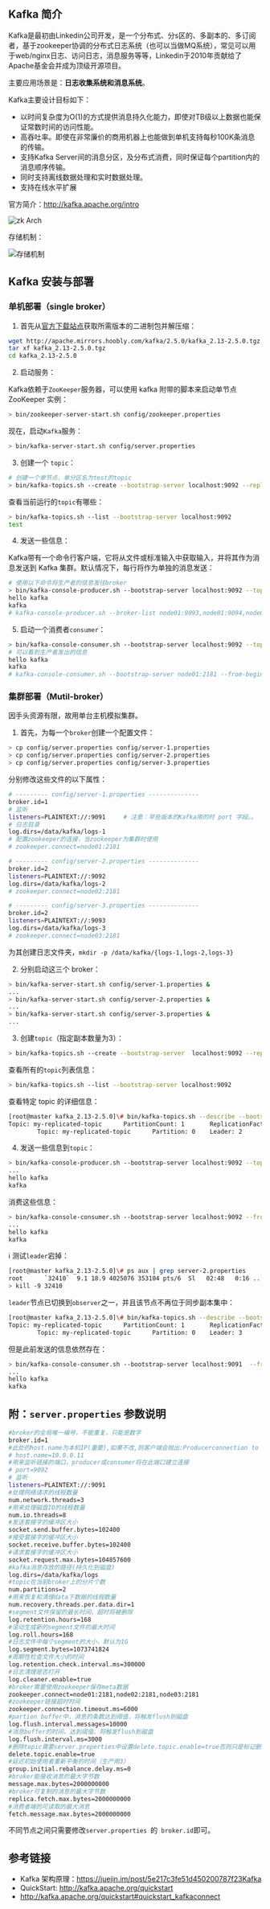 ## Kafka 简介

Kafka是最初由Linkedin公司开发，是一个分布式、分s区的、多副本的、多订阅者，基于zookeeper协调的分布式日志系统（也可以当做MQ系统），常见可以用于web/nginx日志、访问日志，消息服务等等，Linkedin于2010年贡献给了Apache基金会并成为顶级开源项目。

主要应用场景是：**日志收集系统和消息系统**。

Kafka主要设计目标如下：

- 以时间复杂度为O(1)的方式提供消息持久化能力，即使对TB级以上数据也能保证常数时间的访问性能。
- 高吞吐率。即使在非常廉价的商用机器上也能做到单机支持每秒100K条消息的传输。
- 支持Kafka Server间的消息分区，及分布式消费，同时保证每个partition内的消息顺序传输。
- 同时支持离线数据处理和实时数据处理。
- 支持在线水平扩展

官方简介：http://kafka.apache.org/intro

![](https://images2018.cnblogs.com/blog/1385722/201808/1385722-20180804221732434-2116774825.png "zk Arch")

存储机制：

![](https://user-gold-cdn.xitu.io/2020/1/17/16fb2cd4f11f1b55?imageView2/0/w/1280/h/960/format/webp/ignore-error/1 "存储机制")

## Kafka 安装与部署

### 单机部署（single broker）

1. 首先从[官方下载站点](http://kafka.apache.org/downloads)获取所需版本的二进制包并解压缩：

```bash
wget http://apache.mirrors.hoobly.com/kafka/2.5.0/kafka_2.13-2.5.0.tgz
tar xf kafka_2.13-2.5.0.tgz
cd kafka_2.13-2.5.0
```

2. 启动服务：

Kafka依赖于`ZooKeeper`服务器，可以使用 kafka 附带的脚本来启动单节点 ZooKeeper 实例：

```bash
> bin/zookeeper-server-start.sh config/zookeeper.properties
```

现在，启动`Kafka`服务：

```bash
> bin/kafka-server-start.sh config/server.properties
```

3. 创建一个 `topic`：

```bash
# 创建一个单节点，单分区名为test的topic
> bin/kafka-topics.sh --create --bootstrap-server localhost:9092 --replication-factor 1 --partitions 1 --topic test
```

查看当前运行的`topic`有哪些：

```bash
> bin/kafka-topics.sh --list --bootstrap-server localhost:9092
test
```

4. 发送一些信息：

Kafka带有一个命令行客户端，它将从文件或标准输入中获取输入，并将其作为消息发送到 Kafka 集群。默认情况下，每行将作为单独的消息发送：

```bash
# 使用以下命令将生产者的信息发往broker
> bin/kafka-console-producer.sh --bootstrap-server localhost:9092 --topic test
hello kafka
kafka
# kafka-console-producer.sh --broker-list node01:9093,node01:9094,node01:9095 --topic wzxmt
```

5. 启动一个消费者`consumer`：

```bash
> bin/kafka-console-consumer.sh --bootstrap-server localhost:9092 --topic test --from-beginning
# 可以看到生产者发出的信息
hello kafka
kafka
# kafka-console-consumer.sh --bootstrap-server node01:2181 --from-beginning --topic wzxmt
```

### 集群部署（Mutil-broker）

因手头资源有限，故用单台主机模拟集群。

1. 首先，为每一个`broker`创建一个配置文件：

```bash
> cp config/server.properties config/server-1.properties
> cp config/server.properties config/server-2.properties
> cp config/server.properties config/server-3.properties
```

分别修改这些文件的以下属性：

```bash
# --------- config/server-1.properties --------------
broker.id=1
# 监听
listeners=PLAINTEXT://:9091		# 注意：早些版本的Kafka用的时 port 字段。。
# 日志目录
log.dirs=/data/kafka/logs-1
# 配置zookeeper的连接，当zookeeper为集群时使用
# zookeeper.connect=node01:2181

# --------- config/server-2.properties --------------
broker.id=2
listeners=PLAINTEXT://:9092
log.dirs=/data/kafka/logs-2
# zookeeper.connect=node02:2181

# --------- config/server-3.properties --------------
broker.id=2
listeners=PLAINTEXT://:9093
log.dirs=/data/kafka/logs-3
# zookeeper.connect=node03:2181
```

为其创建日志文件夹，`mkdir -p /data/kafka/{logs-1,logs-2,logs-3}`

2. 分别启动这三个 broker：

```bash
> bin/kafka-server-start.sh config/server-1.properties &
...
> bin/kafka-server-start.sh config/server-2.properties &
...
> bin/kafka-server-start.sh config/server-3.properties &
...
```

3. 创建`topic`（指定副本数量为3）：

```bash
> bin/kafka-topics.sh --create --bootstrap-server  localhost:9092 --replication-factor 3 --partitions 1 --topic my-replicated-topic
```

查看所有的`topic`列表信息：

```bash
> bin/kafka-topics.sh --list --bootstrap-server localhost:9092
```

查看特定 topic 的详细信息：

```bash
[root@master kafka_2.13-2.5.0]\# bin/kafka-topics.sh --describe --bootstrap-server localhost:9092 --topic my-replicated-topic
Topic: my-replicated-topic      PartitionCount: 1       ReplicationFactor: 3    Configs: segment.bytes=1073741824
        Topic: my-replicated-topic      Partition: 0    Leader: 2       Replicas: 2,1,3 Isr: 2,1,3
```

4. 发送一些信息到`topic`：

```bash
> bin/kafka-console-producer.sh --bootstrap-server localhost:9092 --topic my-replicated-topic
...
hello kafka
kafka
```

消费这些信息：

```bash
> bin/kafka-console-consumer.sh --bootstrap-server localhost:9092 --from-beginning --topic my-replicated-topic
...
hello kafka
kafka
```

:information_source: 测试`leader`宕掉： 

```bash
[root@master kafka_2.13-2.5.0]\# ps aux | grep server-2.properties
root      `32410`  9.1 18.9 4025076 353104 pts/6  Sl   02:48   0:16 ...
> kill -9 32410
```

`leader`节点已切换到`observer`之一，并且该节点不再位于同步副本集中：

```bash
[root@master kafka_2.13-2.5.0]\# bin/kafka-topics.sh --describe --bootstrap-server localhost:9091  --topic my-replicated-topic
Topic: my-replicated-topic      PartitionCount: 1       ReplicationFactor: 3    Configs: segment.bytes=1073741824
        Topic: my-replicated-topic      Partition: 0    Leader: 3       Replicas: 2,3,1 Isr: 3,1
```

但是此前发送的信息依然存在：

```bash
> bin/kafka-console-consumer.sh --bootstrap-server localhost:9091  --from-beginning --topic my-replicated-topic
...
hello kafka
kafka
```

## 附：`server.properties` 参数说明

```bash
#broker的全局唯一编号，不能重复，只能是数字
broker.id=1
#此处的host.name为本机IP(重要),如果不改,则客户端会抛出:Producerconnection to node01:9092 unsuccessful 错误!
# host.name=10.0.0.11
#用来监听链接的端口，producer或consumer将在此端口建立连接
# port=9092
# 监听
listeners=PLAINTEXT://:9091	
#处理网络请求的线程数量
num.network.threads=3
#用来处理磁盘IO的线程数量
num.io.threads=8
#发送套接字的缓冲区大小
socket.send.buffer.bytes=102400
#接受套接字的缓冲区大小
socket.receive.buffer.bytes=102400
#请求套接字的缓冲区大小
socket.request.max.bytes=104857600
#kafka消息存放的路径(持久化到磁盘)
log.dirs=/data/kafka/logs
#topic在当前broker上的分片个数
num.partitions=2
#用来恢复和清理data下数据的线程数量
num.recovery.threads.per.data.dir=1
#segment文件保留的最长时间，超时将被删除
log.retention.hours=168
#滚动生成新的segment文件的最大时间
log.roll.hours=168
#日志文件中每个segment的大小，默认为1G
log.segment.bytes=1073741824
#周期性检查文件大小的时间
log.retention.check.interval.ms=300000
#日志清理是否打开
log.cleaner.enable=true
#broker需要使用zookeeper保存meta数据
zookeeper.connect=node01:2181,node02:2181,node03:2181
#zookeeper链接超时时间
zookeeper.connection.timeout.ms=6000
#partion buffer中，消息的条数达到阈值，将触发flush到磁盘
log.flush.interval.messages=10000
#消息buffer的时间，达到阈值，将触发flush到磁盘
log.flush.interval.ms=3000
#删除topic需要server.properties中设置delete.topic.enable=true否则只是标记删除
delete.topic.enable=true
#延迟初始使用者重新平衡的时间（生产用3）
group.initial.rebalance.delay.ms=0
#broker能接收消息的最大字节数
message.max.bytes=2000000000
#broker可复制的消息的最大字节数
replica.fetch.max.bytes=2000000000
#消费者端的可读取的最大消息
fetch.message.max.bytes=2000000000
```

不同节点之间只需要修改`server.properties `的` broker.id`即可。

## 参考链接

* Kafka 架构原理：https://juejin.im/post/5e217c3fe51d450200787f23Kafka 
* QuickStart: http://kafka.apache.org/quickstart
* http://kafka.apache.org/quickstart#quickstart_kafkaconnect